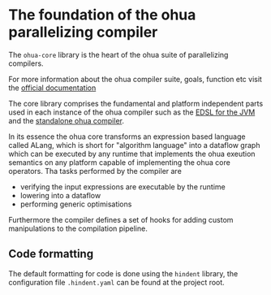 # The foundation of the ohua parallelizing compiler

The `ohua-core` library is the heart of the ohua suite of parallelizing compilers.

For more information about the ohua compiler suite, goals, function etc visit the [official documentation](https://ohua.readthedocs.org)

The core library comprises the fundamental and platform independent parts used in each instance of the ohua compiler
such as the [EDSL for the JVM](https://github.com/ohua-dev/ohua-jvm-integration) and the [standalone ohua compiler](https://github.com/ohua-dev/ohuac).

In its essence the ohua core transforms an expression based language called ALang, which is short for "algorithm language"
into a dataflow graph which can be executed by any runtime that implements the ohua exeution semantics on any platform
capable of implementing the ohua core operators.
Tha tasks performed by the compiler are

- verifying the input expressions are executable by the runtime
- lowering into a dataflow
- performing generic optimisations

Furthermore the compiler defines a set of hooks for adding custom manipulations to the compilation pipeline.

## Code formatting

The default formatting for code is done using the `hindent` library, the
configuration file `.hindent.yaml` can be found at the project root.

